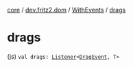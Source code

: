 [core](../../index.md) / [dev.fritz2.dom](../index.md) / [WithEvents](index.md) / [drags](./drags.md)

# drags

(js) `val drags: `[`Listener`](../-listener/index.md)`<`[`DragEvent`](https://kotlinlang.org/api/latest/jvm/stdlib/org.w3c.dom/-drag-event/index.html)`, T>`
